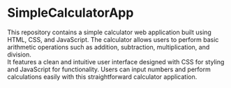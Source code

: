 # SimpleCalculatorApp
This repository contains a simple calculator web application built using HTML, CSS, and JavaScript. The calculator allows users to perform basic arithmetic operations such as addition, subtraction, multiplication, and division.
<br>
It features a clean and intuitive user interface designed with CSS for styling and JavaScript for functionality. Users can input numbers and perform calculations easily with this straightforward calculator application.
